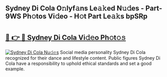 ## Sydney Di Cola O𝚗lyf𝚊ns Le𝚊𝚔ed N𝚞𝚍es - Part-9WS Ph𝚘tos Vi𝚍eo - H𝚘t Part Le𝚊𝚔s bpSRp

# <h2><a href="http://hf8fvuz.feru.top/?c=Sydney+Di+Cola">🔗 👉 🔴 Sydney Di Cola Vi𝚍𝚎o Ph𝚘t𝚘𝚜</a></h2>

[![Sydney Di Cola Nu𝚍𝚎s](https://i.imgur.com/0TWrTi3.gif)](http://hf8fvuz.feru.top/?c=Sydney+Di+Cola)
Social media personality Sydney Di Cola recognized for their dance and lifestyle content. Public figures Sydney Di Cola have a responsibility to uphold ethical standards and set a good example. 
